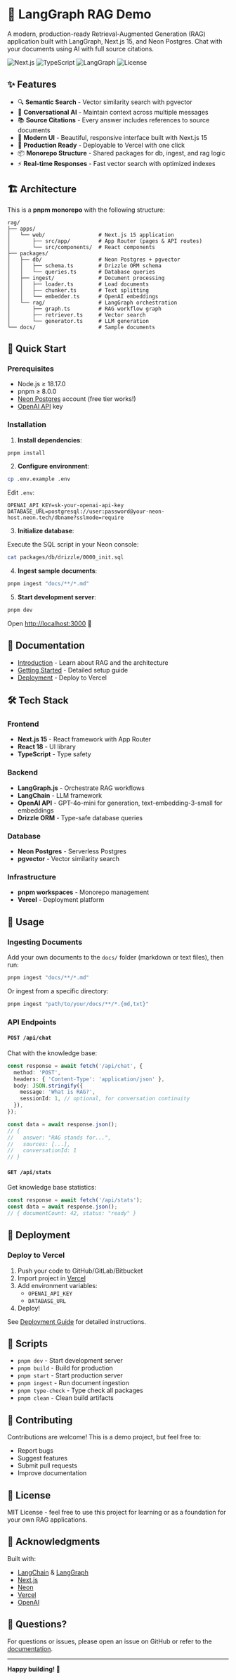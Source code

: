 # 🤖 LangGraph RAG Demo

A modern, production-ready Retrieval-Augmented Generation (RAG) application built with LangGraph, Next.js 15, and Neon Postgres. Chat with your documents using AI with full source citations.

![Next.js](https://img.shields.io/badge/Next.js-15-black?style=flat-square)
![TypeScript](https://img.shields.io/badge/TypeScript-5.3-blue?style=flat-square)
![LangGraph](https://img.shields.io/badge/LangGraph-0.0.11-green?style=flat-square)
![License](https://img.shields.io/badge/license-MIT-purple?style=flat-square)

## ✨ Features

- 🔍 **Semantic Search** - Vector similarity search with pgvector
- 💬 **Conversational AI** - Maintain context across multiple messages
- 📚 **Source Citations** - Every answer includes references to source documents
- 🎨 **Modern UI** - Beautiful, responsive interface built with Next.js 15
- 🚀 **Production Ready** - Deployable to Vercel with one click
- 📦 **Monorepo Structure** - Shared packages for db, ingest, and rag logic
- ⚡ **Real-time Responses** - Fast vector search with optimized indexes

## 🏗️ Architecture

This is a **pnpm monorepo** with the following structure:

```
rag/
├── apps/
│   └── web/                 # Next.js 15 application
│       ├── src/app/         # App Router (pages & API routes)
│       └── src/components/  # React components
├── packages/
│   ├── db/                  # Neon Postgres + pgvector
│   │   ├── schema.ts        # Drizzle ORM schema
│   │   └── queries.ts       # Database queries
│   ├── ingest/              # Document processing
│   │   ├── loader.ts        # Load documents
│   │   ├── chunker.ts       # Text splitting
│   │   └── embedder.ts      # OpenAI embeddings
│   └── rag/                 # LangGraph orchestration
│       ├── graph.ts         # RAG workflow graph
│       ├── retriever.ts     # Vector search
│       └── generator.ts     # LLM generation
└── docs/                    # Sample documents
```

## 🚀 Quick Start

### Prerequisites

- Node.js ≥ 18.17.0
- pnpm ≥ 8.0.0
- [Neon Postgres](https://neon.tech) account (free tier works!)
- [OpenAI API](https://platform.openai.com) key

### Installation

1. **Install dependencies**:

```bash
pnpm install
```

2. **Configure environment**:

```bash
cp .env.example .env
```

Edit `.env`:
```env
OPENAI_API_KEY=sk-your-openai-api-key
DATABASE_URL=postgresql://user:password@your-neon-host.neon.tech/dbname?sslmode=require
```

3. **Initialize database**:

Execute the SQL script in your Neon console:
```bash
cat packages/db/drizzle/0000_init.sql
```

4. **Ingest sample documents**:

```bash
pnpm ingest "docs/**/*.md"
```

5. **Start development server**:

```bash
pnpm dev
```

Open [http://localhost:3000](http://localhost:3000) 🎉

## 📖 Documentation

- [Introduction](./docs/introduction.md) - Learn about RAG and the architecture
- [Getting Started](./docs/getting-started.md) - Detailed setup guide
- [Deployment](./docs/deployment.md) - Deploy to Vercel

## 🛠️ Tech Stack

### Frontend
- **Next.js 15** - React framework with App Router
- **React 18** - UI library
- **TypeScript** - Type safety

### Backend
- **LangGraph.js** - Orchestrate RAG workflows
- **LangChain** - LLM framework
- **OpenAI API** - GPT-4o-mini for generation, text-embedding-3-small for embeddings
- **Drizzle ORM** - Type-safe database queries

### Database
- **Neon Postgres** - Serverless Postgres
- **pgvector** - Vector similarity search

### Infrastructure
- **pnpm workspaces** - Monorepo management
- **Vercel** - Deployment platform

## 📝 Usage

### Ingesting Documents

Add your own documents to the `docs/` folder (markdown or text files), then run:

```bash
pnpm ingest "docs/**/*.md"
```

Or ingest from a specific directory:

```bash
pnpm ingest "path/to/your/docs/**/*.{md,txt}"
```

### API Endpoints

#### `POST /api/chat`

Chat with the knowledge base:

```typescript
const response = await fetch('/api/chat', {
  method: 'POST',
  headers: { 'Content-Type': 'application/json' },
  body: JSON.stringify({
    message: 'What is RAG?',
    sessionId: 1, // optional, for conversation continuity
  }),
});

const data = await response.json();
// {
//   answer: "RAG stands for...",
//   sources: [...],
//   conversationId: 1
// }
```

#### `GET /api/stats`

Get knowledge base statistics:

```typescript
const response = await fetch('/api/stats');
const data = await response.json();
// { documentCount: 42, status: "ready" }
```

## 🚢 Deployment

### Deploy to Vercel

1. Push your code to GitHub/GitLab/Bitbucket
2. Import project in [Vercel](https://vercel.com/new)
3. Add environment variables:
   - `OPENAI_API_KEY`
   - `DATABASE_URL`
4. Deploy!

See [Deployment Guide](./docs/deployment.md) for detailed instructions.

## 🏃 Scripts

- `pnpm dev` - Start development server
- `pnpm build` - Build for production
- `pnpm start` - Start production server
- `pnpm ingest` - Run document ingestion
- `pnpm type-check` - Type check all packages
- `pnpm clean` - Clean build artifacts

## 🤝 Contributing

Contributions are welcome! This is a demo project, but feel free to:

- Report bugs
- Suggest features
- Submit pull requests
- Improve documentation

## 📄 License

MIT License - feel free to use this project for learning or as a foundation for your own RAG applications.

## 🙏 Acknowledgments

Built with:
- [LangChain](https://github.com/langchain-ai/langchainjs) & [LangGraph](https://github.com/langchain-ai/langgraphjs)
- [Next.js](https://nextjs.org)
- [Neon](https://neon.tech)
- [Vercel](https://vercel.com)
- [OpenAI](https://openai.com)

## 📧 Questions?

For questions or issues, please open an issue on GitHub or refer to the [documentation](./docs/).

---

**Happy building! 🚀**


